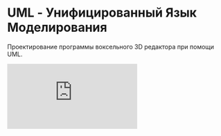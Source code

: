 # UML - Унифицированный Язык Моделирования

Проектирование программы воксельного 3D редактора при помощи UML.

![1](https://github.com/kamneva/UML/blob/main/pdf/UML.pdf)
